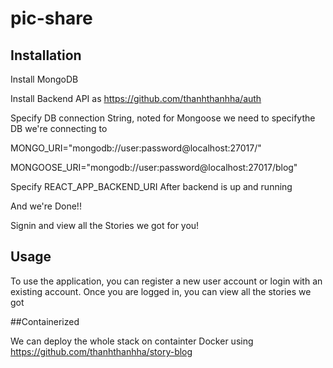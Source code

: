 # pic-share

## Installation

Install MongoDB

Install Backend API as https://github.com/thanhthanhha/auth 

Specify DB connection String, noted for Mongoose we need to specifythe DB we're connecting to

MONGO_URI="mongodb://user:password@localhost:27017/"

MONGOOSE_URI="mongodb://user:password@localhost:27017/blog"

Specify REACT_APP_BACKEND_URI After backend is up and running

And we're Done!!

Signin and view all the Stories we got for you!

## Usage

To use the application, you can register a new user account or login with an existing account. Once you are logged in, you can view all the stories we got

##Containerized

We can deploy the whole stack on containter Docker using
https://github.com/thanhthanhha/story-blog



